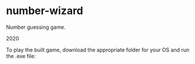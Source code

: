 # number-wizard

Number guessing game.

2020


To play the built game, download the appropriate folder for your OS and run the .exe file: 
